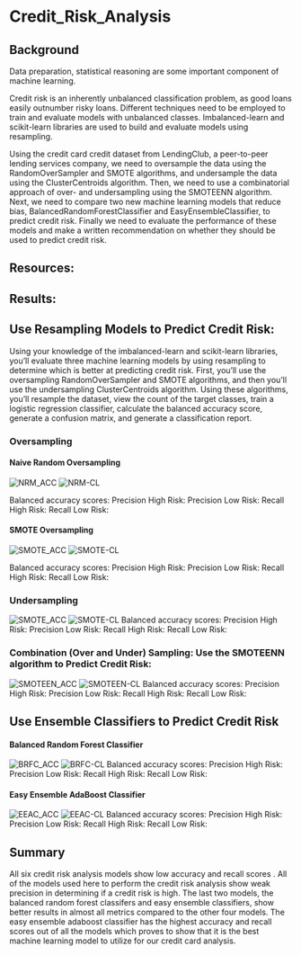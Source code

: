 # Credit_Risk_Analysis

## Background
Data preparation, statistical reasoning are some important component of  machine learning. 

Credit risk is an inherently unbalanced classification problem, as good loans easily outnumber risky loans. Different techniques need to be employed  to train and evaluate models with unbalanced classes. Imbalanced-learn and scikit-learn libraries are used to build and evaluate models using resampling.

Using the credit card credit dataset from LendingClub, a peer-to-peer lending services company, we need to oversample the data using the RandomOverSampler and SMOTE algorithms, and undersample the data using the ClusterCentroids algorithm. Then, we need to  use a combinatorial approach of over- and undersampling using the SMOTEENN algorithm. Next, we need to compare two new machine learning models that reduce bias, BalancedRandomForestClassifier and EasyEnsembleClassifier, to predict credit risk. Finally we need to evaluate the performance of these models and make a written recommendation on whether they should be used to predict credit risk.
## Resources:
## Results:
## Use Resampling Models to Predict Credit Risk:
Using your knowledge of the imbalanced-learn and scikit-learn libraries, you’ll evaluate three machine learning models by using resampling to determine which is better at predicting credit risk. First, you’ll use the oversampling RandomOverSampler and SMOTE algorithms, and then you’ll use the undersampling ClusterCentroids algorithm. Using these algorithms, you’ll resample the dataset, view the count of the target classes, train a logistic regression classifier, calculate the balanced accuracy score, generate a confusion matrix, and generate a classification report.

### Oversampling

#### Naive Random Oversampling

![NRM_ACC]()
![NRM-CL]()

Balanced accuracy scores: 
Precision High Risk: 
Precision Low Risk: 
Recall High Risk: 
Recall Low Risk: 

#### SMOTE Oversampling
![SMOTE_ACC]()
![SMOTE-CL]()


Balanced accuracy scores: 
Precision High Risk: 
Precision Low Risk: 
Recall High Risk: 
Recall Low Risk: 



### Undersampling
![SMOTE_ACC]()
![SMOTE-CL]()
Balanced accuracy scores: 
Precision High Risk: 
Precision Low Risk: 
Recall High Risk: 
Recall Low Risk: 

### Combination (Over and Under) Sampling: Use the SMOTEENN algorithm to Predict Credit Risk:
![SMOTEEN_ACC]()
![SMOTEEN-CL]()
Balanced accuracy scores: 
Precision High Risk: 
Precision Low Risk: 
Recall High Risk: 
Recall Low Risk: 

## Use Ensemble Classifiers to Predict Credit Risk
#### Balanced Random Forest Classifier
![BRFC_ACC]()
![BRFC-CL]()
Balanced accuracy scores: 
Precision High Risk: 
Precision Low Risk: 
Recall High Risk: 
Recall Low Risk: 

#### Easy Ensemble AdaBoost Classifier
![EEAC_ACC]()
![EEAC-CL]()
Balanced accuracy scores: 
Precision High Risk: 
Precision Low Risk: 
Recall High Risk: 
Recall Low Risk: 

## Summary

All six credit risk analysis models show  low accuracy and recall scores . All of the models used here to perform the credit risk analysis show weak precision in determining if a credit risk is high. The last two models, the balanced random forest classifers and easy ensemble classifiers, show better results in almost all metrics compared to the other four models. The easy ensemble adaboost classifier has the highest accuracy and recall scores out of all the models which proves to show that it is the best machine learning model to utilize for our credit card analysis.
